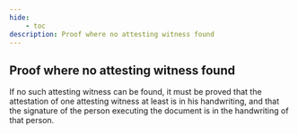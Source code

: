 ```yaml
---
hide:
    - toc
description: Proof where no attesting witness found
---
```


## Proof where no attesting witness found

If no such attesting witness can be found, it must be proved that the attestation of one attesting witness at least is in his handwriting, and that the signature of the person executing the document is in the handwriting of that person.
